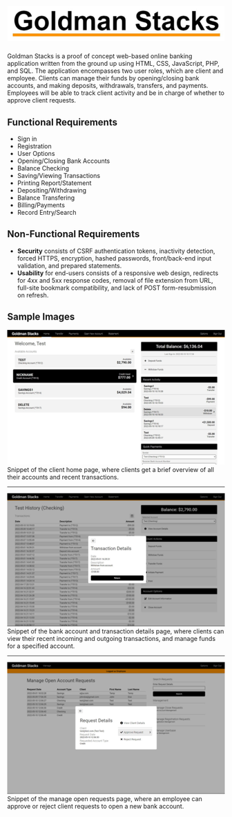 # ![logo](https://github.com/DevinSterling/GoldmanStacks/blob/main/public_html/goldmanstacks/img/logo_words.jpg "Goldman Stacks Logo")
Goldman Stacks is a proof of concept web-based online banking application written from the ground up using HTML, CSS, JavaScript, PHP, and SQL. The application encompasses two user roles, which are client and employee. Clients can manage their funds by opening/closing bank accounts, and making deposits, withdrawals, transfers, and payments. Employees will be able to track client activity and be in charge of whether to approve client requests. 

## Functional Requirements
- Sign in
- Registration
- User Options
- Opening/Closing Bank Accounts
- Balance Checking
- Saving/Viewing Transactions
- Printing Report/Statement
- Depositing/Withdrawing
- Balance Transfering
- Billing/Payments
- Record Entry/Search

## Non-Functional Requirements
- **Security** consists of CSRF authentication tokens, inactivity detection, forced HTTPS, encryption, hashed passwords, front/back-end input validation, and prepared statements.
- **Usability** for end-users consists of a responsive web design, redirects for 4xx and 5xx response codes, removal of file extension from URL, full-site bookmark compatibility, and lack of POST form-resubmission on refresh.

## Sample Images
![Home Page](https://github.com/DevinSterling/GoldmanStacks/blob/main/public_html/goldmanstacks/img/home_page.jpg "Client View: Goldman Stacks Client Home Page")
Snippet of the client home page, where clients get a brief overview of all their accounts and recent transactions.

---
![Account and Transaction Details Page](https://github.com/DevinSterling/GoldmanStacks/blob/main/public_html/goldmanstacks/img/bank_account_page.jpg "Client View: Goldman Stacks Account and Transaction Details Page")
Snippet of the bank account and transaction details page, where clients can view their recent incoming and outgoing transactions, and manage funds for a specified account.

---
![Mange Open Requests Page](https://github.com/DevinSterling/GoldmanStacks/blob/main/public_html/goldmanstacks/img/manage_open_requests_page.jpg "Employee View: Goldman Stacks Mange Open Requests Page")
Snippet of the manage open requests page, where an employee can approve or reject client requests to open a new bank account.
